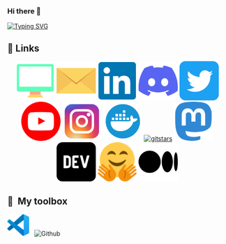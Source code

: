 ### Hi there 👋

<!--
**tomarp/tomarp** is a ✨ _special_ ✨ repository because its `README.md` (this file) appears on your GitHub profile.

Here are some ideas to get you started:

- 🔭 I’m currently working on ...
- 🌱 I’m currently learning ...
- 👯 I’m looking to collaborate on ...
- 🤔 I’m looking for help with ...
- 💬 Ask me about ...
- 📫 How to reach me: ...
- 😄 Pronouns: ...
- ⚡ Fun fact: ...
-->


[![Typing SVG](https://readme-typing-svg.demolab.com?font=Fira+Code&pause=1000&vCenter=true&random=false&width=500&lines=Welcome+to+Tomar's+repositories.;Feel+free+to+explore+the+content.;I+would+be+glad+to+discuss+new+projects.;Don't+hesitate+to+drop+me+a+text+message.+)](https://git.io/typing-svg)


## :link: Links

<p align="center">
    <a href="https://ptomar.com"><img src="https://raw.githubusercontent.com/tomarp/icons/main/website2.svg" alt="darkwood" width="90" height="90"/></a>
    <a href="mailto:tomarp@pm.me"><img src="https://raw.githubusercontent.com/tomarp/icons/main/email-postcard2.svg" alt="email" width="90" height="90"/></a>
  <a href="https://www.linkedin.com/in/tomarp"><img src="https://raw.githubusercontent.com/tomarp/icons/main/linkedin-original.svg" alt="linkedin" width="90" height="90"/></a>
  <a href="https://discord.gg/844827150255521823"><img src="https://raw.githubusercontent.com/tomarp/icons/main/discord.svg" alt="discord" width="90" height="90"/></a>
  <a href="https://twitter.com/puneet_tomar"><img src="https://raw.githubusercontent.com/tomarp/icons/main/twitter.svg" alt="twitter" width="90" height="90"/></a>
  <a href="https://www.youtube.com/user/neuroide"><img src="https://raw.githubusercontent.com/tomarp/icons/main/youtube_1.svg" alt="youtube" width="90" height="90"/></a>
  <a href="https://www.instagram.com/matyo91"><img src="https://raw.githubusercontent.com/tomarp/icons/main/instagram.svg" alt="instagram" width="90" height="90"/></a>
  <a href="https://hub.docker.com/u/tomarp"><img src="https://raw.githubusercontent.com/tomarp/icons/main/docker.svg" alt="docker" width="90" height="90"/></a>
  <a href="https://git-stars.com/user/tomarp"><img src="https://img.icons8.com/color/96/000000/star.png" alt="gitstars"/></a>
  <a href="https://mastodon.social/@tomarp"><img src="https://raw.githubusercontent.com/tomarp/icons/main/mastodon.svg" alt="mastodon" width="90" height="90"/></a>
  <a href="https://dev.to/tomarp"><img src="https://raw.githubusercontent.com/tomarp/icons/main/dev.svg" alt="devto" width="90" height="90"/></a>
  <a href="https://huggingface.co/tomar"><img src="https://raw.githubusercontent.com/tomarp/icons/main/hugging-face.svg" alt="huggingface" width="90" height="90"/></a>
  <a href="https://medium.com/@neuroide"><img src="https://raw.githubusercontent.com/tomarp/icons/main/medium.svg" alt="medium"  width="90" height="90"/></a>
</p>



## 🧰 &nbsp;My toolbox

<img  src="https://raw.githubusercontent.com/devicons/devicon/1119b9f84c0290e0f0b38982099a2bd027a48bf1/icons/vscode/vscode-original.svg" alt="VSCode" width="50" height="50"/> &nbsp;
<img  src="https://github.com/CyrisXD/CyrisXD/raw/master/assets/Github.png" alt="Github"/> &nbsp;



  
